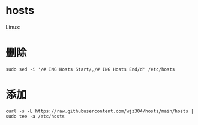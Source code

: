 # hosts

Linux:
# 删除
`sudo sed -i '/# ING Hosts Start/,/# ING Hosts End/d' /etc/hosts`
# 添加
`curl -s -L https://raw.githubusercontent.com/wjz304/hosts/main/hosts | sudo tee -a /etc/hosts`
